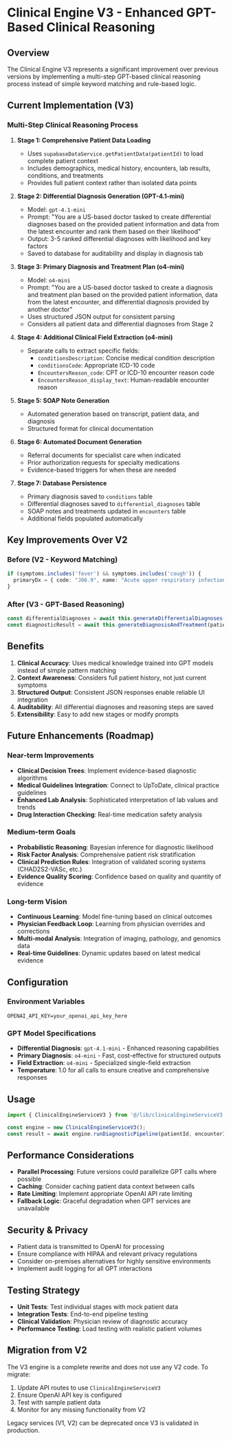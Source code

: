 # Clinical Engine V3 - Enhanced GPT-Based Clinical Reasoning

## Overview

The Clinical Engine V3 represents a significant improvement over previous versions by implementing a multi-step GPT-based clinical reasoning process instead of simple keyword matching and rule-based logic.

## Current Implementation (V3)

### Multi-Step Clinical Reasoning Process

1. **Stage 1: Comprehensive Patient Data Loading**
   - Uses `supabaseDataService.getPatientData(patientId)` to load complete patient context
   - Includes demographics, medical history, encounters, lab results, conditions, and treatments
   - Provides full patient context rather than isolated data points

2. **Stage 2: Differential Diagnosis Generation (GPT-4.1-mini)**
   - Model: `gpt-4.1-mini`
   - Prompt: "You are a US-based doctor tasked to create differential diagnoses based on the provided patient information and data from the latest encounter and rank them based on their likelihood"
   - Output: 3-5 ranked differential diagnoses with likelihood and key factors
   - Saved to database for auditability and display in diagnosis tab

3. **Stage 3: Primary Diagnosis and Treatment Plan (o4-mini)**
   - Model: `o4-mini`
   - Prompt: "You are a US-based doctor tasked to create a diagnosis and treatment plan based on the provided patient information, data from the latest encounter, and differential diagnosis provided by another doctor"
   - Uses structured JSON output for consistent parsing
   - Considers all patient data and differential diagnoses from Stage 2

4. **Stage 4: Additional Clinical Field Extraction (o4-mini)**
   - Separate calls to extract specific fields:
     - `conditionsDescription`: Concise medical condition description
     - `conditionsCode`: Appropriate ICD-10 code
     - `EncountersReason_code`: CPT or ICD-10 encounter reason code
     - `EncountersReason_display_text`: Human-readable encounter reason

5. **Stage 5: SOAP Note Generation**
   - Automated generation based on transcript, patient data, and diagnosis
   - Structured format for clinical documentation

6. **Stage 6: Automated Document Generation**
   - Referral documents for specialist care when indicated
   - Prior authorization requests for specialty medications
   - Evidence-based triggers for when these are needed

7. **Stage 7: Database Persistence**
   - Primary diagnosis saved to `conditions` table
   - Differential diagnoses saved to `differential_diagnoses` table
   - SOAP notes and treatments updated in `encounters` table
   - Additional fields populated automatically

## Key Improvements Over V2

### Before (V2 - Keyword Matching)
```typescript
if (symptoms.includes('fever') && symptoms.includes('cough')) {
  primaryDx = { code: "J06.9", name: "Acute upper respiratory infection" };
}
```

### After (V3 - GPT-Based Reasoning)
```typescript
const differentialDiagnoses = await this.generateDifferentialDiagnoses(patientData, transcript);
const diagnosticResult = await this.generateDiagnosisAndTreatment(patientData, transcript, differentialDiagnoses);
```

## Benefits

1. **Clinical Accuracy**: Uses medical knowledge trained into GPT models instead of simple pattern matching
2. **Context Awareness**: Considers full patient history, not just current symptoms
3. **Structured Output**: Consistent JSON responses enable reliable UI integration
4. **Auditability**: All differential diagnoses and reasoning steps are saved
5. **Extensibility**: Easy to add new stages or modify prompts

## Future Enhancements (Roadmap)

### Near-term Improvements
- **Clinical Decision Trees**: Implement evidence-based diagnostic algorithms
- **Medical Guidelines Integration**: Connect to UpToDate, clinical practice guidelines
- **Enhanced Lab Analysis**: Sophisticated interpretation of lab values and trends
- **Drug Interaction Checking**: Real-time medication safety analysis

### Medium-term Goals
- **Probabilistic Reasoning**: Bayesian inference for diagnostic likelihood
- **Risk Factor Analysis**: Comprehensive patient risk stratification
- **Clinical Prediction Rules**: Integration of validated scoring systems (CHAD2S2-VASc, etc.)
- **Evidence Quality Scoring**: Confidence based on quality and quantity of evidence

### Long-term Vision
- **Continuous Learning**: Model fine-tuning based on clinical outcomes
- **Physician Feedback Loop**: Learning from physician overrides and corrections
- **Multi-modal Analysis**: Integration of imaging, pathology, and genomics data
- **Real-time Guidelines**: Dynamic updates based on latest medical evidence

## Configuration

### Environment Variables
```
OPENAI_API_KEY=your_openai_api_key_here
```

### GPT Model Specifications
- **Differential Diagnosis**: `gpt-4.1-mini` - Enhanced reasoning capabilities
- **Primary Diagnosis**: `o4-mini` - Fast, cost-effective for structured outputs
- **Field Extraction**: `o4-mini` - Specialized single-field extraction
- **Temperature**: 1.0 for all calls to ensure creative and comprehensive responses

## Usage

```typescript
import { ClinicalEngineServiceV3 } from '@/lib/clinicalEngineServiceV3';

const engine = new ClinicalEngineServiceV3();
const result = await engine.runDiagnosticPipeline(patientId, encounterId, transcript);
```

## Performance Considerations

- **Parallel Processing**: Future versions could parallelize GPT calls where possible
- **Caching**: Consider caching patient data context between calls
- **Rate Limiting**: Implement appropriate OpenAI API rate limiting
- **Fallback Logic**: Graceful degradation when GPT services are unavailable

## Security & Privacy

- Patient data is transmitted to OpenAI for processing
- Ensure compliance with HIPAA and relevant privacy regulations
- Consider on-premises alternatives for highly sensitive environments
- Implement audit logging for all GPT interactions

## Testing Strategy

- **Unit Tests**: Test individual stages with mock patient data
- **Integration Tests**: End-to-end pipeline testing
- **Clinical Validation**: Physician review of diagnostic accuracy
- **Performance Testing**: Load testing with realistic patient volumes

## Migration from V2

The V3 engine is a complete rewrite and does not use any V2 code. To migrate:

1. Update API routes to use `ClinicalEngineServiceV3`
2. Ensure OpenAI API key is configured
3. Test with sample patient data
4. Monitor for any missing functionality from V2

Legacy services (V1, V2) can be deprecated once V3 is validated in production.